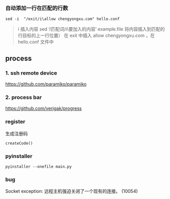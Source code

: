### 自动添加一行在匹配的行数

```
sed -i  "/exit/i\allow chengyongxu.com" hello.conf
```

> i 插入内容 sed ‘/匹配词/i\要加入的内容’ example.file 将内容插入到匹配的行目标的上一行位置）
> 在 exit 中插入 allow chengyongxu.com ，在 hello.conf 文件中


## process

### 1. ssh remote device
https://github.com/paramiko/paramiko
### 2. process bar
https://github.com/verigak/progress

### register
生成注册码
```
createCode()
```
### pyinstaller 
```
pyinstaller --onefile main.py
```
### bug

Socket exception: 远程主机强迫关闭了一个现有的连接。 (10054)